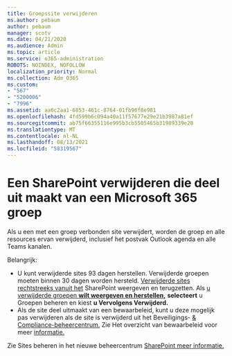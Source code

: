 ```yaml
---
title: Groepssite verwijderen
ms.author: pebaum
author: pebaum
manager: scotv
ms.date: 04/21/2020
ms.audience: Admin
ms.topic: article
ms.service: o365-administration
ROBOTS: NOINDEX, NOFOLLOW
localization_priority: Normal
ms.collection: Adm_O365
ms.custom:
- "567"
- "5200006"
- "7996"
ms.assetid: aa6c2aa1-6853-461c-8764-01fb96f8e981
ms.openlocfilehash: 4fd599b6c094a40a11f57677e29e21b3987a81ef
ms.sourcegitcommit: ab75f66355116e995b3cb5505465b31989339e28
ms.translationtype: MT
ms.contentlocale: nl-NL
ms.lasthandoff: 08/13/2021
ms.locfileid: "58319567"
---
```

# <a name="delete-a-sharepoint-site-that-belongs-to-a-microsoft-365-group"></a>Een SharePoint verwijderen die deel uit maakt van een Microsoft 365 groep

Als u een met een groep verbonden site verwijdert, worden de groep en alle resources ervan verwijderd, inclusief het postvak Outlook agenda en alle Teams kanalen.
  
Belangrijk:

- U kunt verwijderde sites 93 dagen herstellen. Verwijderde groepen moeten binnen 30 dagen worden hersteld. [Verwijderde sites rechtstreeks vanuit het](https://admin.microsoft.com/sharepoint?page=recyclebin&modern=true) SharePoint weergeven en terugzetten. Als [u verwijderde groepen **wilt weergeven en herstellen,**](https://admin.microsoft.com/Adminportal/Home?source=applauncher#/deletedgroups) **selecteert** u Groepen beheren en kiest **u Vervolgens Verwijderd.**
- Als de site deel uitmaakt van een bewaarbeleid, kunt u deze mogelijk pas verwijderen als de site is verwijderd uit het Beveiligings- [& Compliance-beheercentrum.](https://protection.office.com/?rfr=AdminCenter#/retention) Zie Het overzicht van bewaarbeleid voor meer [informatie.](https://docs.microsoft.com/microsoft-365/compliance/retention-policies)
  
Zie Sites beheren in het nieuwe beheercentrum [SharePoint meer informatie.](https://docs.microsoft.com/sharepoint/manage-sites-in-new-admin-center)
